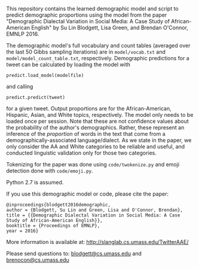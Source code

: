 This repository contains the learned demographic model and script to predict demographic proportions using the model from the paper "Demographic Dialectal Variation in Social Media: A Case Study of African-American English" by Su Lin Blodgett, Lisa Green, and Brendan O'Connor, EMNLP 2016.

The demographic model's full vocabulary and count tables (averaged over the last 50 Gibbs sampling iterations) are in `model/vocab.txt` and `model/model_count_table.txt`, respectively. Demographic predictions for a tweet can be calculated by loading the model with 

`predict.load_model(modelfile)`

and calling

`predict.predict(tweet)`

for a given tweet. Output proportions are for the African-American, Hispanic, Asian, and White topics, respectively. The model only needs to be loaded once per session.  Note that these are not confidence values about the probability of the author's demographics. Rather, these represent an inference of the *proportion* of words in the text that come from a demographically-associated language/dialect.  As we state in the paper, we only consider the AA and White categories to be reliable and useful, and conducted linguistic validation only for those two categories.

Tokenizing for the paper was done using `code/twokenize.py` and emoji detection done with `code/emoji.py`.

Python 2.7 is assumed.

If you use this demographic model or code, please cite the paper:
```
@inproceedings{blodgett2016demographic,
author = {Blodgett, Su Lin and Green, Lisa and O'Connor, Brendan}, 
title = {{Demographic Dialectal Variation in Social Media: A Case Study of African-American English}},
booktitle = {Proceedings of EMNLP},
year = 2016}
```

More information is available at: http://slanglab.cs.umass.edu/TwitterAAE/

Please send questions to: blodgett@cs.umass.edu and brenocon@cs.umass.edu
